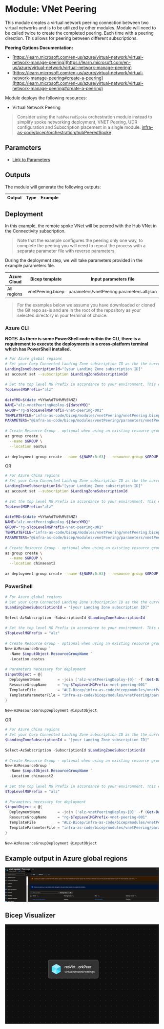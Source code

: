 # Module: VNet Peering

This module creates a virtual network peering connection between two virtual networks and is to be utilized by other modules. Module will need to be called twice to create the completed peering.  Each time with a peering direction. This allows for peering between different subscriptions.

**Peering Options Documentation:**

- [https://learn.microsoft.com/en-us/azure/virtual-network/virtual-network-manage-peering](https://learn.microsoft.com/en-us/azure/virtual-network/virtual-network-manage-peering)
- [https://learn.microsoft.com/en-us/azure/virtual-network/virtual-network-manage-peering#create-a-peering](https://learn.microsoft.com/en-us/azure/virtual-network/virtual-network-manage-peering#create-a-peering)

Module deploys the following resources:

- Virtual Network Peering

> Consider using the `hubPeeredSpoke` orchestration module instead to simplify spoke networking deployment, VNET Peering, UDR configuration and Subscription placement in a single module. [infra-as-code/bicep/orchestration/hubPeeredSpoke](https://github.com/Azure/ALZ-Bicep/tree/main/infra-as-code/bicep/orchestration/hubPeeredSpoke)

## Parameters

- [Link to Parameters](generateddocs/vnetPeering.bicep.md)

## Outputs

The module will generate the following outputs:

| Output | Type | Example |
| ------ | ---- | ------- |

## Deployment

In this example, the remote spoke VNet will be peered with the Hub VNet in the Connectivity subscription.

> Note that the example configures the peering only one way, to complete the peering you will need to repeat the process with a separate parameter file with reverse parameters.

During the deployment step, we will take parameters provided in the example parameters file.

 | Azure Cloud    | Bicep template      | Input parameters file                    |
 | -------------- | ------------------- | ---------------------------------------- |
 | All  regions | vnetPeering.bicep | parameters/vnetPeering.parameters.all.json    |

> For the examples below we assume you have downloaded or cloned the Git repo as-is and are in the root of the repository as your selected directory in your terminal of choice.

### Azure CLI
**NOTE: As there is some PowerShell code within the CLI, there is a requirement to execute the deployments in a cross-platform terminal which has PowerShell installed.**
```bash
# For Azure global regions
# Set your Corp Connected Landing Zone subscription ID as the the current subscription
LandingZoneSubscriptionId="[your Landing Zone subscription ID]"
az account set --subscription $LandingZoneSubscriptionId

# Set the top level MG Prefix in accordance to your environment. This example assumes default 'alz'.
TopLevelMGPrefix="alz"

dateYMD=$(date +%Y%m%dT%H%M%S%NZ)
NAME="alz-vnetPeeringDeploy-${dateYMD}"
GROUP="rg-$TopLevelMGPrefix-vnet-peering-001"
TEMPLATEFILE="infra-as-code/bicep/modules/vnetPeering/vnetPeering.bicep"
PARAMETERS="@infra-as-code/bicep/modules/vnetPeering/parameters/vnetPeering.parameters.all.json"

# Create Resource Group - optional when using an existing resource group
az group create \
  --name $GROUP \
  --location eastus

az deployment group create --name ${NAME:0:63} --resource-group $GROUP --template-file $TEMPLATEFILE --parameters $PARAMETERS
```
OR
```bash
# For Azure China regions
# Set your Corp Connected Landing Zone subscription ID as the the current subscription
LandingZoneSubscriptionId="[your Landing Zone subscription ID]"
az account set --subscription $LandingZoneSubscriptionId

# Set the top level MG Prefix in accordance to your environment. This example assumes default 'alz'.
TopLevelMGPrefix="alz"

dateYMD=$(date +%Y%m%dT%H%M%S%NZ)
NAME="alz-vnetPeeringDeploy-${dateYMD}"
GROUP="rg-$TopLevelMGPrefix-vnet-peering-001"
TEMPLATEFILE="infra-as-code/bicep/modules/vnetPeering/vnetPeering.bicep"
PARAMETERS="@infra-as-code/bicep/modules/vnetPeering/parameters/vnetPeering.parameters.all.json"

# Create Resource Group - optional when using an existing resource group
az group create \
  --name $GROUP \
  --location chinaeast2

az deployment group create --name ${NAME:0:63} --resource-group $GROUP --template-file $TEMPLATEFILE --parameters $PARAMETERS
```

### PowerShell

```powershell
# For Azure global regions
# Set your Corp Connected Landing Zone subscription ID as the the current subscription
$LandingZoneSubscriptionId = "[your Landing Zone subscription ID]"

Select-AzSubscription -SubscriptionId $LandingZoneSubscriptionId

# Set the top level MG Prefix in accordance to your environment. This example assumes default 'alz'.
$TopLevelMGPrefix = "alz"

# Create Resource Group - optional when using an existing resource group
New-AzResourceGroup `
  -Name $inputObject.ResourceGroupName `
  -Location eastus

# Parameters necessary for deployment
$inputObject = @{
  DeploymentName        = -join ('alz-vnetPeeringDeploy-{0}' -f (Get-Date -Format 'yyyyMMddTHHMMssffffZ'))[0..63]
  ResourceGroupName     = "rg-$TopLevelMGPrefix-vnet-peering-001"
  TemplateFile          = "ALZ-Bicep/infra-as-code/bicep/modules/vnetPeering/vnetPeering.bicep"
  TemplateParameterFile = "infra-as-code/bicep/modules/vnetPeering/parameters/vnetPeering.parameters.all.json"
}

New-AzResourceGroupDeployment @inputObject
```
OR
```powershell
# For Azure China regions
# Set your Corp Connected Landing Zone subscription ID as the the current subscription
$LandingZoneSubscriptionId = "[your Landing Zone subscription ID]"

Select-AzSubscription -SubscriptionId $LandingZoneSubscriptionId

# Create Resource Group - optional when using an existing resource group
New-AzResourceGroup `
  -Name $inputObject.ResourceGroupName `
  -Location chinaeast2

# Set the top level MG Prefix in accordance to your environment. This example assumes default 'alz'.
$TopLevelMGPrefix = "alz"

# Parameters necessary for deployment
$inputObject = @{
  DeploymentName        = -join ('alz-vnetPeeringDeploy-{0}' -f (Get-Date -Format 'yyyyMMddTHHMMssffffZ'))[0..63]
  ResourceGroupName     = "rg-$TopLevelMGPrefix-vnet-peering-001"
  TemplateFile          = "ALZ-Bicep/infra-as-code/bicep/modules/vnetPeering/vnetPeering.bicep"
  TemplateParameterFile = "infra-as-code/bicep/modules/vnetPeering/parameters/vnetPeering.parameters.all.json"
}

New-AzResourceGroupDeployment @inputObject
```

## Example output in Azure global regions

![Example Deployment Output](media/exampleDeploymentOutput.png "Example Deployment Output in Azure global regions")

## Bicep Visualizer

![Bicep Visualizer](media/bicepVisualizer.png "Bicep Visualizer")
